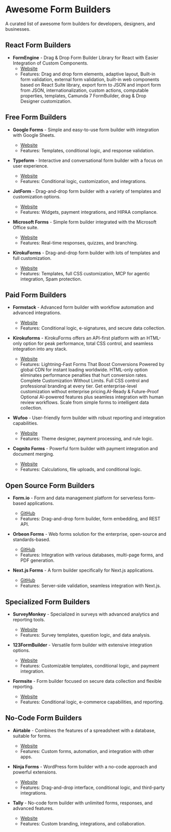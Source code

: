 # Awesome Form Builders

A curated list of awesome form builders for developers, designers, and businesses.

## React Form Builders
- **FormEngine** - Drag & Drop Form Builder Library for React with Easier Integration of Custom Components.
  - [Website](https://formengine.io/)
  - Features: Drag and drop form elements, adaptive layout, Built-in form validation, external form validation, built-in web components based on React Suite library, export form to JSON and import form from JSON, internationalization, custom actions, computable properties, templates, Camunda 7 FormBuilder, drag & Drop Designer customization.

## Free Form Builders

- **Google Forms** - Simple and easy-to-use form builder with integration with Google Sheets.
  - [Website](https://www.google.com/forms/about/)
  - Features: Templates, conditional logic, and response validation.
  
- **Typeform** - Interactive and conversational form builder with a focus on user experience.
  - [Website](https://www.typeform.com/)
  - Features: Conditional logic, customization, and integrations.

- **JotForm** - Drag-and-drop form builder with a variety of templates and customization options.
  - [Website](https://www.jotform.com/)
  - Features: Widgets, payment integrations, and HIPAA compliance.

- **Microsoft Forms** - Simple form builder integrated with the Microsoft Office suite.
  - [Website](https://forms.microsoft.com/)
  - Features: Real-time responses, quizzes, and branching.
- **KirokuForms** - Drag-and-drop form builder with lots of templates and full customization.
  - [Website](https://kirokuforms.com/)
  - Features: Templates, full CSS customization, MCP for agentic integration, Spam protection.


## Paid Form Builders

- **Formstack** - Advanced form builder with workflow automation and advanced integrations.
  - [Website](https://www.formstack.com/)
  - Features: Conditional logic, e-signatures, and secure data collection.

- **Kirokuforms** - KirokuForms offers an API-first platform with an HTML-only option for peak performance, total CSS control, and seamless integration into any stack.
  - [Website](https://www.kirokuforms.com/)
  - Features: Lightning-Fast Forms That Boost Conversions Powered by global CDN for instant loading worldwide. HTML-only option eliminates performance penalties that hurt conversion rates.           Complete Customization Without Limits. Full CSS control and professional branding at every tier. Get enterprise-level customization without enterprise pricing.AI-Ready & Future-Proof
    Optional AI-powered features plus seamless integration with human review workflows. Scale from simple forms to intelligent data collection.

- **Wufoo** - User-friendly form builder with robust reporting and integration capabilities.
  - [Website](https://www.wufoo.com/)
  - Features: Theme designer, payment processing, and rule logic.

- **Cognito Forms** - Powerful form builder with payment integration and document merging.
  - [Website](https://www.cognitoforms.com/)
  - Features: Calculations, file uploads, and conditional logic.

## Open Source Form Builders

- **Form.io** - Form and data management platform for serverless form-based applications.
  - [GitHub](https://github.com/formio/formio)
  - Features: Drag-and-drop form builder, form embedding, and REST API.

- **Orbeon Forms** - Web forms solution for the enterprise, open-source and standards-based.
  - [GitHub](https://github.com/orbeon/orbeon-forms)
  - Features: Integration with various databases, multi-page forms, and PDF generation.

- **Next.js Forms** - A form builder specifically for Next.js applications.
  - [GitHub](https://github.com/hswolff/nextjs-forms)
  - Features: Server-side validation, seamless integration with Next.js.

## Specialized Form Builders

- **SurveyMonkey** - Specialized in surveys with advanced analytics and reporting tools.
  - [Website](https://www.surveymonkey.com/)
  - Features: Survey templates, question logic, and data analysis.

- **123FormBuilder** - Versatile form builder with extensive integration options.
  - [Website](https://www.123formbuilder.com/)
  - Features: Customizable templates, conditional logic, and payment integration.

- **Formsite** - Form builder focused on secure data collection and flexible reporting.
  - [Website](https://www.formsite.com/)
  - Features: Conditional logic, e-commerce capabilities, and reporting.

## No-Code Form Builders

- **Airtable** - Combines the features of a spreadsheet with a database, suitable for forms.
  - [Website](https://www.airtable.com/)
  - Features: Custom forms, automation, and integration with other apps.

- **Ninja Forms** - WordPress form builder with a no-code approach and powerful extensions.
  - [Website](https://ninjaforms.com/)
  - Features: Drag-and-drop interface, conditional logic, and third-party integrations.

- **Tally** - No-code form builder with unlimited forms, responses, and advanced features.
  - [Website](https://tally.so/)
  - Features: Custom branding, integrations, and collaboration.
